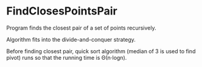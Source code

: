 # FindClosesPointsPair

Program finds the closest pair of a set of points recursively.
 
Algorithm fits into the divide-and-conquer strategy.

Before finding closest pair, quick sort algorithm (median of 3 is used to find pivot) runs so that the running time is Θ(n⋅logn). 
